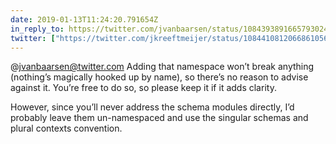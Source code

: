 ```yaml
---
date: 2019-01-13T11:24:20.791654Z
in_reply_to: https://twitter.com/jvanbaarsen/status/1084393891665793024
twitter: ["https://twitter.com/jkreeftmeijer/status/1084410812066861056", "https://twitter.com/jkreeftmeijer/status/1084410813195186181"]
---
```

@jvanbaarsen@twitter.com Adding that namespace won’t break anything (nothing’s magically hooked up by name), so there’s no reason to advise against it. You’re free to do so, so please keep it if it adds clarity.

However, since you’ll never address the schema modules directly, I’d probably leave them un-namespaced and use the singular schemas and plural contexts convention.
